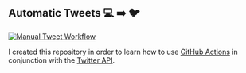 ## Automatic Tweets :computer: :arrow_right: :bird:

[![Manual Tweet Workflow](https://github.com/ruevko/automatic-octo-tweets/actions/workflows/manual.yml/badge.svg?branch=main&event=workflow_dispatch)](https://github.com/ruevko/automatic-octo-tweets/actions/workflows/manual.yml)

I created this repository in order to learn how to use [GitHub Actions](https://github.com/features/actions) in conjunction with the [Twitter API](https://developer.twitter.com/en).
